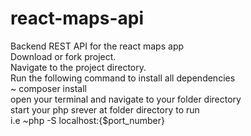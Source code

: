 # react-maps-api
Backend REST API for the react maps app <br/>
Download or fork project. <br/>
Navigate to  the project directory. <br/>
Run the following command to install all dependencies <br/>
~ composer install <br/>
open your terminal and navigate to your folder directory<br/>
start your php srever at folder directory to run <br/>
i.e ~php -S localhost:{$port_number}

